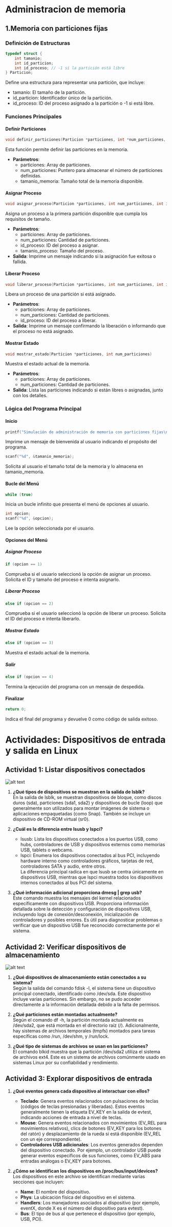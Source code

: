 # Administracion de memoria
## 1.Memoria con particiones fijas
### Definición de Estructuras

```c
typedef struct {
    int tamanio;
    int id_particion;
    int id_proceso; // -1 si la partición está libre
} Particion;
```

Define una estructura para representar una partición, que incluye:
- tamanio: El tamaño de la partición.
- id_particion: Identificador único de la partición.
- id_proceso: ID del proceso asignado a la partición o -1 si está libre.

### Funciones Principales

#### Definir Particiones

```c
void definir_particiones(Particion *particiones, int *num_particiones, int tamanio_memoria)
```

Esta función permite definir las particiones en la memoria.
- **Parámetros**:
  - particiones: Array de particiones.
  - num_particiones: Puntero para almacenar el número de particiones definidas.
  - tamanio_memoria: Tamaño total de la memoria disponible.

#### Asignar Proceso

```c
void asignar_proceso(Particion *particiones, int num_particiones, int id_proceso, int tamanio_proceso)
```

Asigna un proceso a la primera partición disponible que cumpla los requisitos de tamaño.
- **Parámetros**:
  - particiones: Array de particiones.
  - num_particiones: Cantidad de particiones.
  - id_proceso: ID del proceso a asignar.
  - tamanio_proceso: Tamaño del proceso.
- **Salida**: Imprime un mensaje indicando si la asignación fue exitosa o fallida.

#### Liberar Proceso

```c
void liberar_proceso(Particion *particiones, int num_particiones, int id_proceso)
```

Libera un proceso de una partición si está asignado.
- **Parámetros**:
  - particiones: Array de particiones.
  - num_particiones: Cantidad de particiones.
  - id_proceso: ID del proceso a liberar.
- **Salida**: Imprime un mensaje confirmando la liberación o informando que el proceso no está asignado.

#### Mostrar Estado

```c
void mostrar_estado(Particion *particiones, int num_particiones)
```

Muestra el estado actual de la memoria.
- **Parámetros**:
  - particiones: Array de particiones.
  - num_particiones: Cantidad de particiones.
- **Salida**: Lista las particiones indicando si están libres o asignadas, junto con los detalles.

### Lógica del Programa Principal

#### Inicio

```c
printf("Simulación de administración de memoria con particiones fijas\n");
```

Imprime un mensaje de bienvenida al usuario indicando el propósito del programa.

```c
scanf("%d", &tamanio_memoria);
```

Solicita al usuario el tamaño total de la memoria y lo almacena en tamanio_memoria.

#### Bucle del Menú

```c
while (true)
```
Inicia un bucle infinito que presenta el menú de opciones al usuario.

```c
int opcion;
scanf("%d", &opcion);
```

Lee la opción seleccionada por el usuario.

#### Opciones del Menú

##### Asignar Proceso

```c
if (opcion == 1)
```

Comprueba si el usuario seleccionó la opción de asignar un proceso. Solicita el ID y tamaño del proceso e intenta asignarlo.

##### Liberar Proceso

```c
else if (opcion == 2)
```

Comprueba si el usuario seleccionó la opción de liberar un proceso. Solicita el ID del proceso e intenta liberarlo.

##### Mostrar Estado

```c
else if (opcion == 3)
```

Muestra el estado actual de la memoria.

##### Salir

```c
else if (opcion == 4)
```

Termina la ejecución del programa con un mensaje de despedida.

#### Finalizar

```c
return 0;
```
Indica el final del programa y devuelve 0 como código de salida exitoso.

# Actividades: Dispositivos de entrada y salida en Linux
## Actividad 1: Listar dispositivos conectados

![alt text](image.png)

1. **¿Qué tipos de dispositivos se muestran en la salida de lsblk?**  
   En la salida de lsblk, se muestran dispositivos de bloque, como discos duros (sda), particiones (sda1, sda2) y dispositivos de bucle (loop) que generalmente son utilizados para montar imágenes de sistema o aplicaciones empaquetadas (como Snap). También se incluye un dispositivo de CD-ROM virtual (sr0).

2. **¿Cuál es la diferencia entre lsusb y lspci?**  
   - lsusb: Lista los dispositivos conectados a los puertos USB, como hubs, controladores de USB y dispositivos externos como memorias USB, tablets o webcams.
   - lspci: Enumera los dispositivos conectados al bus PCI, incluyendo hardware interno como controladores gráficos, tarjetas de red, controladores SATA y audio, entre otros.  
   La diferencia principal radica en que lsusb se centra únicamente en dispositivos USB, mientras que lspci muestra todos los dispositivos internos conectados al bus PCI del sistema.

3. **¿Qué información adicional proporciona dmesg | grep usb?**  
   Este comando muestra los mensajes del kernel relacionados específicamente con dispositivos USB. Proporciona información detallada sobre la detección y configuración de dispositivos USB, incluyendo logs de conexión/desconexión, inicialización de controladores y posibles errores. Es útil para diagnosticar problemas o verificar que un dispositivo USB fue reconocido correctamente por el sistema.

## Actividad 2: Verificar dispositivos de almacenamiento

![alt text](image-1.png)

1. **¿Qué dispositivos de almacenamiento están conectados a su sistema?**  
   Según la salida del comando fdisk -l, el sistema tiene un dispositivo principal conectado, identificado como /dev/sda. Este dispositivo incluye varias particiones. Sin embargo, no se pudo acceder directamente a la información detallada debido a la falta de permisos.

2. **¿Qué particiones están montadas actualmente?**  
   Según el comando df -h, la partición montada actualmente es /dev/sda2, que está montada en el directorio raíz (/). Adicionalmente, hay sistemas de archivos temporales (tmpfs) montados para tareas específicas como /run, /dev/shm, y /run/lock.

3. **¿Qué tipo de sistemas de archivos se usan en las particiones?**  
   El comando blkid muestra que la partición /dev/sda2 utiliza el sistema de archivos ext4. Este es un sistema de archivos comúnmente usado en sistemas Linux por su confiabilidad y rendimiento.

## Actividad 3: Explorar dispositivos de entrada

1. **¿Qué eventos genera cada dispositivo al interactuar con ellos?**  
   - **Teclado**: Genera eventos relacionados con pulsaciones de teclas (códigos de teclas presionadas y liberadas). Estos eventos generalmente tienen la etiqueta EV_KEY en la salida de evtest, indicando acciones de entrada a nivel de teclas.
   - **Mouse**: Genera eventos relacionados con movimientos (EV_REL para movimientos relativos), clics de botones (EV_KEY para los botones del ratón) y desplazamiento de la rueda si está disponible (EV_REL con un eje correspondiente).
   - **Controladores USB adicionales**: Los eventos generados dependen del dispositivo conectado. Por ejemplo, un controlador USB puede generar eventos específicos de sus funciones, como EV_ABS para entradas análogas o EV_KEY para botones.

2. **¿Cómo se identifican los dispositivos en /proc/bus/input/devices?**  
   Los dispositivos en este archivo se identifican mediante varias secciones que incluyen:
   - **Name**: El nombre del dispositivo.
   - **Phys**: La ubicación física del dispositivo en el sistema.
   - **Handlers**: Los manejadores asociados al dispositivo (por ejemplo, eventX, donde X es el número del dispositivo para evtest).
   - **Bus**: El tipo de bus al que pertenece el dispositivo (por ejemplo, USB, PCI).  